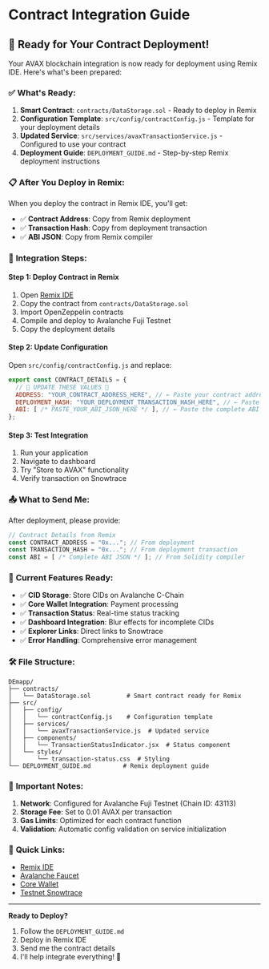 # Contract Integration Guide

## 🚀 Ready for Your Contract Deployment!

Your AVAX blockchain integration is now ready for deployment using Remix IDE. Here's what's been prepared:

### ✅ **What's Ready:**

1. **Smart Contract**: `contracts/DataStorage.sol` - Ready to deploy in Remix
2. **Configuration Template**: `src/config/contractConfig.js` - Template for your deployment details
3. **Updated Service**: `src/services/avaxTransactionService.js` - Configured to use your contract
4. **Deployment Guide**: `DEPLOYMENT_GUIDE.md` - Step-by-step Remix deployment instructions

### 📋 **After You Deploy in Remix:**

When you deploy the contract in Remix IDE, you'll get:
- ✅ **Contract Address**: Copy from Remix deployment
- ✅ **Transaction Hash**: Copy from deployment transaction  
- ✅ **ABI JSON**: Copy from Remix compiler

### 🔧 **Integration Steps:**

#### Step 1: Deploy Contract in Remix
1. Open [Remix IDE](https://remix.ethereum.org/)
2. Copy the contract from `contracts/DataStorage.sol`
3. Import OpenZeppelin contracts
4. Compile and deploy to Avalanche Fuji Testnet
5. Copy the deployment details

#### Step 2: Update Configuration
Open `src/config/contractConfig.js` and replace:

```javascript
export const CONTRACT_DETAILS = {
  // 🚨 UPDATE THESE VALUES 🚨
  ADDRESS: "YOUR_CONTRACT_ADDRESS_HERE", // ← Paste your contract address
  DEPLOYMENT_HASH: "YOUR_DEPLOYMENT_TRANSACTION_HASH_HERE", // ← Paste deployment hash
  ABI: [ /* PASTE_YOUR_ABI_JSON_HERE */ ], // ← Paste the complete ABI from Remix
};
```

#### Step 3: Test Integration
1. Run your application
2. Navigate to dashboard
3. Try "Store to AVAX" functionality
4. Verify transaction on Snowtrace

### 📤 **What to Send Me:**

After deployment, please provide:

```javascript
// Contract Details from Remix
const CONTRACT_ADDRESS = "0x..."; // From deployment
const TRANSACTION_HASH = "0x..."; // From deployment transaction  
const ABI = [ /* Complete ABI JSON */ ]; // From Solidity compiler
```

### 🎯 **Current Features Ready:**

- ✅ **CID Storage**: Store CIDs on Avalanche C-Chain
- ✅ **Core Wallet Integration**: Payment processing  
- ✅ **Transaction Status**: Real-time status tracking
- ✅ **Dashboard Integration**: Blur effects for incomplete CIDs
- ✅ **Explorer Links**: Direct links to Snowtrace
- ✅ **Error Handling**: Comprehensive error management

### 🛠 **File Structure:**

```
DEmapp/
├── contracts/
│   └── DataStorage.sol          # Smart contract ready for Remix
├── src/
│   ├── config/
│   │   └── contractConfig.js    # Configuration template
│   ├── services/
│   │   └── avaxTransactionService.js  # Updated service
│   ├── components/
│   │   └── TransactionStatusIndicator.jsx  # Status component
│   └── styles/
│       └── transaction-status.css  # Styling
└── DEPLOYMENT_GUIDE.md         # Remix deployment guide
```

### 🚨 **Important Notes:**

1. **Network**: Configured for Avalanche Fuji Testnet (Chain ID: 43113)
2. **Storage Fee**: Set to 0.01 AVAX per transaction
3. **Gas Limits**: Optimized for each contract function
4. **Validation**: Automatic config validation on service initialization

### 🔗 **Quick Links:**

- [Remix IDE](https://remix.ethereum.org/)
- [Avalanche Faucet](https://faucet.avax.network/)
- [Core Wallet](https://core.app/)
- [Testnet Snowtrace](https://testnet.snowtrace.io/)

---

**Ready to Deploy?** 
1. Follow the `DEPLOYMENT_GUIDE.md`
2. Deploy in Remix IDE
3. Send me the contract details
4. I'll help integrate everything! 🚀